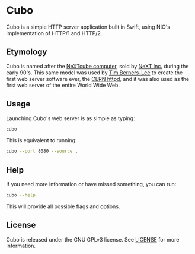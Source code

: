 # Cubo  
Cubo is a simple HTTP server application built in Swift, using NIO's implementation of HTTP/1 and HTTP/2.

## Etymology  
Cubo is named after the [NeXTcube computer](https://en.wikipedia.org/wiki/NeXTcube), sold by [NeXT Inc.](https://en.wikipedia.org/wiki/NeXT) during the early 90's. This same model was used by [Tim Berners-Lee](https://en.wikipedia.org/wiki/Tim_Berners-Lee) to create the first web server software ever, the [CERN httpd](https://en.wikipedia.org/wiki/CERN_httpd), and it was also used as the first web server of the entire World Wide Web.

## Usage  
Launching Cubo's web server is as simple as typing:  
```sh
cubo
```  
This is equivalent to running:  
```sh
cubo --port 8080 --source .
```  

## Help  
If you need more information or have missed something, you can run:  
```sh
cubo --help
```  
This will provide all possible flags and options.

## License  
Cubo is released under the GNU GPLv3 license. See [LICENSE](LICENSE) for more information.
